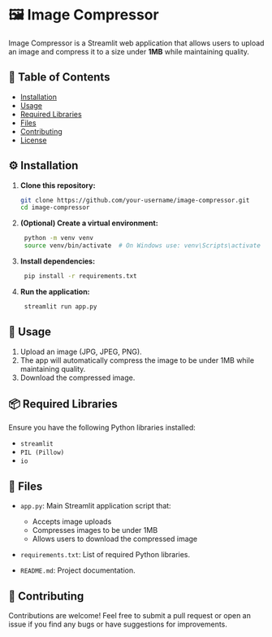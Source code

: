 # 🖼️ Image Compressor

Image Compressor is a Streamlit web application that allows users to upload an image and compress it to a size under **1MB** while maintaining quality.

## 📑 Table of Contents
- [Installation](#installation)
- [Usage](#usage)
- [Required Libraries](#required-libraries)
- [Files](#files)
- [Contributing](#contributing)
- [License](#license)


## ⚙️ Installation

1. **Clone this repository:**
   ```bash
   git clone https://github.com/your-username/image-compressor.git
   cd image-compressor
2. **(Optional) Create a virtual environment:**
   ```bash
    python -m venv venv
    source venv/bin/activate  # On Windows use: venv\Scripts\activate
3. **Install dependencies:**
   ```bash
    pip install -r requirements.txt
4. **Run the application:**
   ```bash
    streamlit run app.py
## 🚀 Usage
1. Upload an image (JPG, JPEG, PNG).
2. The app will automatically compress the image to be under 1MB while maintaining quality.
3. Download the compressed image.

## 📦 Required Libraries
Ensure you have the following Python libraries installed:

- `streamlit`
- `PIL (Pillow)`
- `io`
## 📄 Files
- `app.py`: Main Streamlit application script that:

    -  Accepts image uploads
    -  Compresses images to be under 1MB
    -  Allows users to download the compressed image

- `requirements.txt`: List of required Python libraries.

- `README.md`: Project documentation.

## 🤝 Contributing
Contributions are welcome! Feel free to submit a pull request or open an issue if you find any bugs or have suggestions for improvements.
